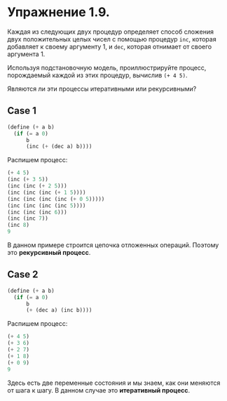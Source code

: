# Упражнение 1.9.

Каждая из следующих двух процедур определяет способ сложения двух положительных целых 
чисел с помощью процедур `inc`, которая добавляет к своему аргументу 1, и `dec`, которая отнимает
от своего аргумента 1.

Используя подстановочную модель, проиллюстрируйте процесс, порождаемый каждой из этих процедур, 
вычислив `(+ 4 5)`. 

Являются ли эти процессы итеративными или рекурсивными?

## Case 1
```scheme
(define (+ a b)
  (if (= a 0)
      b
      (inc (+ (dec a) b))))
```

Распишем процесс:

```scheme
(+ 4 5)
(inc (+ 3 5))
(inc (inc (+ 2 5)))
(inc (inc (inc (+ 1 5))))
(inc (inc (inc (inc (+ 0 5)))))
(inc (inc (inc (inc 5))))
(inc (inc (inc 6)))
(inc (inc 7))
(inc 8)
9
```

В данном примере строится цепочка отложенных операций. Поэтому это **рекурсивный процесс**.

## Case 2
```scheme
(define (+ a b)
  (if (= a 0)
      b
      (+ (dec a) (inc b))))
```

Распишем процесс:

```scheme
(+ 4 5)
(+ 3 6)
(+ 2 7)
(+ 1 8)
(+ 0 9)
9
```

Здесь есть две переменные состояния и мы знаем, как они меняются от шага к шагу.
В данном случае это **итеративный процесс**.